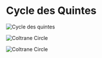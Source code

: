 # Cycle des Quintes

![Cycle des quintes](https://raw.githubusercontent.com/atouchard/music/master/assets/images/cycle-of-fifth.png "Cycle des quintes")

![Coltrane Circle](https://raw.githubusercontent.com/atouchard/music/master/assets/images/coltranewholeimpositionstar.jpg "Coltrane Circle")

![Coltrane Circle](https://raw.githubusercontent.com/atouchard/music/master/assets/images/coltrane-circle.jpg "Coltrane Circle")